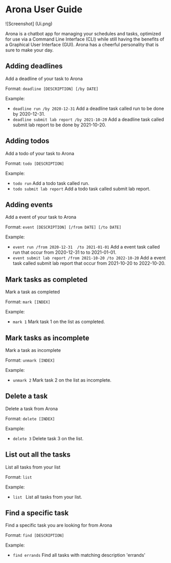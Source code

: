 # Arona User Guide

![Screenshot] (Ui.png)

Arona is a chatbot app for managing your schedules and tasks, optimized for use via a Command Line Interface (CLI) while still having the benefits of a Graphical User Interface (GUI). Arona has a cheerful personality that is sure to make your day.

## Adding deadlines

Add a deadline of your task to Arona

Format: ``` deadline [DESCRIPTION] [/by DATE] ```

Example: 
- ``` deadline run /by 2020-12-31 ``` Add a deadline task called run to be done by 2020-12-31.
- ``` deadline submit lab report /by 2021-10-20 ``` Add a deadline task called submit lab report to be done by 2021-10-20.

## Adding todos

Add a todo of your task to Arona

Format: ``` todo [DESCRIPTION] ```

Example: 
- ``` todo run ``` Add a todo task called run.
- ``` todo submit lab report ``` Add a todo task called submit lab report.

## Adding events

Add a event of your task to Arona

Format: ``` event [DESCRIPTION] [/from DATE] [/to DATE] ```

Example: 
- ``` event run /from 2020-12-31  /to 2021-01-01 ``` Add a event task called run that occur from 2020-12-31 to to 2021-01-01.
- ``` event submit lab report /from 2021-10-20 /to 2022-10-20 ``` Add a event task called submit lab report that occur from 2021-10-20 to 2022-10-20.
  
## Mark tasks as completed

Mark a task as completed

Format: ``` mark [INDEX] ```

Example:
- ``` mark 1 ``` Mark task 1 on the list as completed.

## Mark tasks as incomplete

Mark a task as incomplete

Format: ``` unmark [INDEX] ```

Example:
- ``` unmark 2 ``` Mark task 2 on the list as incomplete.

## Delete a task

Delete a task from Arona

Format: ``` delete [INDEX] ```

Example:
- ``` delete 3 ``` Delete task 3 on the list.

## List out all the tasks

List all tasks from your list

Format: ``` list ```

Example:
- ```list ``` List all tasks from your list.

## Find a specific task

Find a specific task you are looking for from Arona

Format: ``` find [DESCRIPTION] ```

Example:
- ``` find errands ``` Find all tasks with matching description 'errands'
